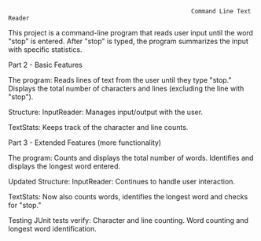                                                         Command Line Text Reader

This project is a command-line program that reads user input until the word "stop" is entered. After "stop" is typed, the program summarizes the input with specific statistics.

Part 2 - Basic Features

The program: 
Reads lines of text from the user until they type "stop."
Displays the total number of characters and lines (excluding the line with "stop").

Structure:
InputReader: Manages input/output with the user.

TextStats: Keeps track of the character and line counts.

Part 3 - Extended Features (more functionality) 

The program:
Counts and displays the total number of words.
Identifies and displays the longest word entered.

Updated Structure:
InputReader: Continues to handle user interaction.

TextStats: Now also counts words, identifies the longest word and checks for "stop."

Testing
JUnit tests verify:
Character and line counting.
Word counting and longest word identification.
